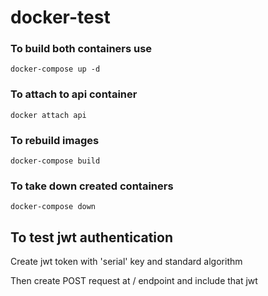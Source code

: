 # docker-test

### To build both containers use
```
docker-compose up -d
```

### To attach to api container
```
docker attach api
```

### To rebuild images
```
docker-compose build
```

### To take down created containers
```
docker-compose down
```

## To test jwt authentication
Create jwt token with 'serial' key and standard algorithm

Then create POST request at / endpoint and include that jwt